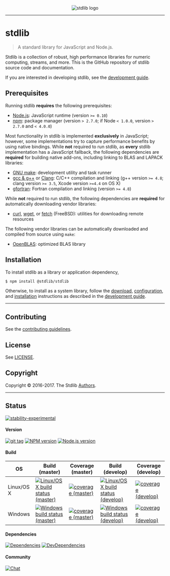 
<div class="image" align="center">
    <img src="https://cdn.rawgit.com/stdlib-js/stdlib/6746dfdc6e031f695fc56fbefdb16e752c4d2716/docs/assets/logo_header.png" alt="stdlib logo">
    <br>
</div>

---

# stdlib

> A standard library for JavaScript and Node.js.

Stdlib is a collection of robust, high performance libraries for numeric computing, streams, and more. This is the GitHub repository of stdlib source code and documentation.

If you are interested in developing stdlib, see the [development guide][stdlib-development].


## Prerequisites

Running stdlib __requires__ the following prerequisites:

* [Node.js][node-js]: JavaScript runtime (version `>= 0.10`)
* [npm][npm]: package manager (version `> 2.7.0`; if Node `< 1.0.0`, version `> 2.7.0` and `< 4.0.0`)

Most functionality in stdlib is implemented __exclusively__ in JavaScript; however, some implementations try to capture performance benefits by using native bindings. While __not__ required to run stdlib, as __every__ stdlib implementation has a JavaScript fallback, the following dependencies are __required__ for building native add-ons, including linking to BLAS and LAPACK libraries:

* [GNU make][gnu-make]: development utility and task runner
* [gcc &amp; g++][gcc] or [Clang][clang]: C/C++ compilation and linking (g++ version `>= 4.8`; clang version `>= 3.5`, Xcode version `>=4.4` on OS X)
* [gfortran][gfortran]: Fortran compilation and linking (version `>= 4.8`)

While __not__ required to run stdlib, the following dependencies are __required__ for automatically downloading vendor libraries:

* [curl][curl], [wget][wget], or [fetch][fetch] (FreeBSD): utilities for downloading remote resources

The following vendor libraries can be automatically downloaded and compiled from source using `make`:

* [OpenBLAS][openblas]: optimized BLAS library


## Installation

To install stdlib as a library or application dependency,

``` bash
$ npm install @stdlib/stdlib
```

Otherwise, to install as a system library, follow the [download][stdlib-development], [configuration][stdlib-development], and [installation][stdlib-development] instructions as described in the [development guide][stdlib-development].


---

## Contributing

See the [contributing guidelines][stdlib-contributing].


## License

See [LICENSE][stdlib-license].


## Copyright

Copyright &copy; 2016-2017. The Stdlib [Authors][stdlib-authors].


<!-- <badges> -->

---

## Status

[![stability-experimental][stability-image]][stability-url]

#### Version

[![git tag][tag-image]][tag-url] [![NPM version][npm-image]][npm-url] [![Node.js version][node-image]][node-url]

#### Build

<!-- TODO: distinguish between Linux and Windows code coverage -->

<!--lint disable table-pipe-alignment-->

| OS | Build (master) | Coverage (master) | Build (develop) | Coverage (develop) |
| --- | --- | --- | --- | --- |
| Linux/OS X | [![Linux/OS X build status (master)][build-image-master]][build-url-master] | [![coverage (master)][coverage-image-master]][coverage-url-master] | [![Linux/OS X build status (develop)][build-image-develop]][build-url-develop] | [![coverage (develop)][coverage-image-develop]][coverage-url-develop] |
| Windows | [![Windows build status (master)][windows-build-image-master]][windows-build-url-master] | [![coverage (master)][coverage-image-master]][coverage-url-master] | [![Windows build status (develop)][windows-build-image-develop]][windows-build-url-develop] | [![coverage (develop)][coverage-image-develop]][coverage-url-develop] |

<!--lint enable table-pipe-alignment-->


#### Dependencies

[![Dependencies][dependencies-image]][dependencies-url] [![DevDependencies][dev-dependencies-image]][dev-dependencies-url]


#### Community

[![Chat][chat-image]][chat-url]

<!-- </badges> -->


<section class="links">

[stability-image]: https://img.shields.io/badge/stability-experimental-orange.svg
[stability-url]: https://github.com/stdlib-js/stdlib

[npm-image]: https://img.shields.io/npm/v/@stdlib/stdlib.svg
[npm-url]: https://npmjs.org/package/@stdlib/stdlib

[tag-image]: https://img.shields.io/github/tag/stdlib-js/stdlib.svg
[tag-url]: https://github.com/stdlib-js/stdlib/tags

[node-image]: https://img.shields.io/node/v/@stdlib/stdlib.svg
[node-url]: https://github.com/@stdlib-js/stdlib

[build-image-master]: https://img.shields.io/travis/stdlib-js/stdlib/master.svg
[build-url-master]: https://travis-ci.org/stdlib-js/stdlib

[build-image-develop]: https://img.shields.io/travis/stdlib-js/stdlib/develop.svg
[build-url-develop]: https://travis-ci.org/stdlib-js/stdlib

<!-- FIXME: shields.io AppVeyor badges do not seem to work -->

[windows-build-image-master]: https://ci.appveyor.com/api/projects/status/github/stdlib-js/stdlib?branch=master&svg=true
[windows-build-url-master]: https://ci.appveyor.com/api/projects/status/github/stdlib-js/stdlib?branch=master&svg=true

[windows-build-image-develop]: https://ci.appveyor.com/api/projects/status/github/stdlib-js/stdlib?branch=develop&svg=true
[windows-build-url-develop]: https://ci.appveyor.com/api/projects/status/github/stdlib-js/stdlib?branch=develop&svg=true

[coverage-image-master]: https://img.shields.io/codecov/c/github/stdlib-js/stdlib/master.svg
[coverage-url-master]: https://codecov.io/github/stdlib-js/stdlib/branch/master

[coverage-image-develop]: https://img.shields.io/codecov/c/github/stdlib-js/stdlib/develop.svg
[coverage-url-develop]: https://codecov.io/github/stdlib-js/stdlib/branch/develop

[dependencies-image]: https://img.shields.io/david/stdlib-js/stdlib/develop.svg
[dependencies-url]: https://david-dm.org/stdlib-js/stdlib/develop

[dev-dependencies-image]: https://img.shields.io/david/dev/stdlib-js/stdlib/develop.svg
[dev-dependencies-url]: https://david-dm.org/stdlib-js/stdlib/develop#info=devDependencies

[chat-image]: https://img.shields.io/gitter/room/stdlib-js/stdlib.svg
[chat-url]: https://gitter.im/stdlib-js/stdlib/

[gnu-make]: https://www.gnu.org/software/make
[curl]: http://curl.haxx.se/
[wget]: http://www.gnu.org/software/wget
[fetch]: http://www.freebsd.org/cgi/man.cgi?fetch%281%29
[node-js]: https://nodejs.org/en/
[npm]: https://www.npmjs.com/

[gcc]: http://gcc.gnu.org/
[clang]: http://clang.llvm.org/
[gfortran]: https://gcc.gnu.org/fortran/

[openblas]: https://github.com/xianyi/OpenBLAS

[stdlib-contributing]: https://github.com/stdlib-js/stdlib/blob/develop/CONTRIBUTING.md
[stdlib-development]: https://github.com/stdlib-js/stdlib/blob/develop/docs/development.md

[stdlib-authors]: https://github.com/stdlib-js/stdlib/graphs/contributors
[stdlib-license]: https://raw.githubusercontent.com/stdlib-js/stdlib/develop/LICENSE

</section>

<!-- /.links -->
